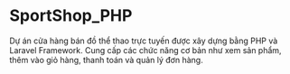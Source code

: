 # SportShop_PHP
Dự án cửa hàng bán đồ thể thao trực tuyến được xây dựng bằng PHP và Laravel Framework. Cung cấp các chức năng cơ bản như xem sản phẩm, thêm vào giỏ hàng, thanh toán và quản lý đơn hàng.
